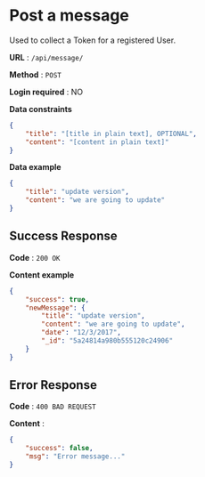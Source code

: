 # Post a message

Used to collect a Token for a registered User.

**URL** : `/api/message/`

**Method** : `POST`

**Login required** : NO

**Data constraints**

```json
{
    "title": "[title in plain text], OPTIONAL",
    "content": "[content in plain text]"
}
```

**Data example**

```json
{
    "title": "update version",
    "content": "we are going to update"
}
```

## Success Response

**Code** : `200 OK`

**Content example**

```json
{
    "success": true,
    "newMessage": {
        "title": "update version",
        "content": "we are going to update",
        "date": "12/3/2017",
        "_id": "5a24814a980b555120c24906"
    }
}
```

## Error Response

**Code** : `400 BAD REQUEST`

**Content** :

```json
{
    "success": false,
    "msg": "Error message..."
}